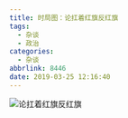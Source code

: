 ```yaml
---
title: 时局图：论扛着红旗反红旗
tags:
  - 杂谈
  - 政治
categories:
  - 杂谈
abbrlink: 8446
date: 2019-03-25 12:16:40
---
```

![论扛着红旗反红旗](https://imgs.codewoody.com/uploads/big/465c7e96d5c79b75283b8bc144e5cf73.jpeg)
<!--more-->
